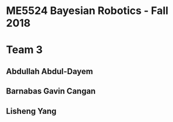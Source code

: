 # ME5524 Bayesian Robotics - Fall 2018

# Team 3
## Abdullah Abdul-Dayem
## Barnabas Gavin Cangan
## Lisheng Yang
